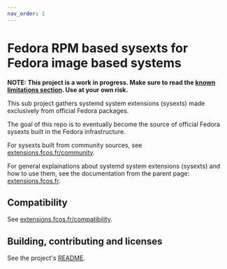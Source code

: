 ```yaml
---
nav_order: 1
---
```


# Fedora RPM based sysexts for Fedora image based systems

**NOTE: This project is a work in progress. Make sure to read the [known
limitations section](https://extensions.fcos.fr/known-issues). Use at your own
risk.**

This sub project gathers systemd system extensions (sysexts) made exclusively
from official Fedora packages.

The goal of this repo is to eventually become the source of official Fedora
sysexts built in the Fedora infrastructure.

For sysexts built from community sources, see
[extensions.fcos.fr/community](https://extensions.fcos.fr/community).

For general explainations about systemd system extensions (sysexts) and how to
use them, see the documentation from the parent page:
[extensions.fcos.fr](https://extensions.fcos.fr).

## Compatibility

See [extensions.fcos.fr/compatibility](https://extensions.fcos.fr/compatibility).

## Building, contributing and licenses

See the project's [README](https://github.com/fedora-sysexts/fedora).
